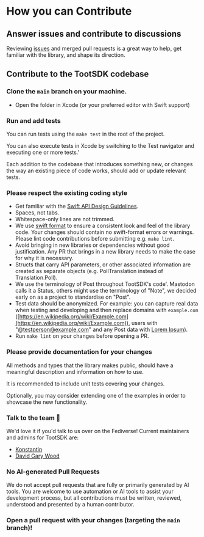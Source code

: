 # How you can Contribute

## Answer issues and contribute to discussions

Reviewing [issues](https://github.com/TootSDK/TootSDK/issues) and merged pull requests is a great way to help, get familiar with the library, and shape its direction.

## Contribute to the TootSDK codebase

### Clone the `main` branch on your machine.

- Open the folder in Xcode (or your preferred editor with Swift support)

### Run and add tests

You can run tests using the `make test` in the root of the project.

You can also execute tests in Xcode by switching to the Test navigator and executing one or more tests.'

Each addition to the codebase that introduces something new, or changes the way an existing piece of code works, should add or update relevant tests.

### Please respect the existing coding style

- Get familiar with the [Swift API Design Guidelines](https://www.swift.org/documentation/api-design-guidelines/).
- Spaces, not tabs.
- Whitespace-only lines are not trimmed.
- We use [swift format](https://github.com/apple/swift-format) to ensure a consistent look and feel of the library code. Your changes should contain no swift-format errors or warnings. Please lint code contributions before submitting e.g. `make lint`.
- Avoid bringing in new libraries or dependencies without good justification. Any PR that brings in a new library needs to make the case for why it is necessary.
- Structs that carry API parameters, or other associated information are created as separate objects (e.g. PollTranslation instead of Translation.Poll).
- We use the terminology of Post throughout TootSDK's code'. Mastodon calls it a Status, others might use the terminology of "Note", we decided early on as a project to standardise on "Post".
- Test data should be anonymized. For example: you can capture real data when testing and developing and then replace domains with `example.com` ([https://en.wikipedia.org/wiki/Example.com](https://en.wikipedia.org/wiki/Example.com)), users with "@testperson@example.com" and any Post data with [Lorem Ipsum](https://en.wikipedia.org/wiki/Lorem_ipsum)).
- Run `make lint` on your changes before opening a PR.

### Please provide documentation for your changes

All methods and types that the library makes public, should have a meaningful description and information on how to use.

It is recommended to include unit tests covering your changes.

Optionally, you may consider extending one of the examples in order to showcase the new functionality.

### Talk to the team 🤙

We'd love it if you'd talk to us over on the Fediverse! Current maintainers and admins for TootSDK are:

- [Konstantin](https://mastodon.social/@iamkonstantin)
- [David Gary Wood](https://mastodon.social/@davelightbeam)

### No AI-generated Pull Requests

We do not accept pull requests that are fully or primarily generated by AI tools. You are welcome to use automation or AI tools to assist your development process, but all contributions must be written, reviewed, understood and presented by a human contributor.

### Open a pull request with your changes (targeting the `main` branch)!

